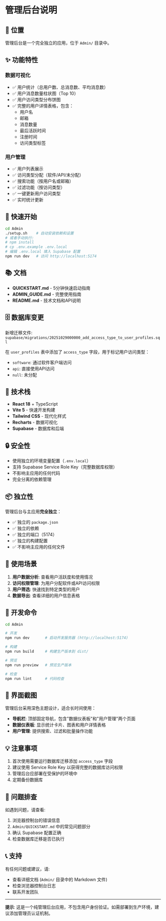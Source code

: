 # 管理后台说明

## 📍 位置

管理后台是一个完全独立的应用，位于 `Admin/` 目录中。

## ✨ 功能特性

### 数据可视化
- ✅ 用户统计（总用户数、总消息数、平均消息数）
- ✅ 用户消息数量柱状图（Top 10）
- ✅ 用户访问类型分布饼图
- ✅ 完整的用户详情表格，包含：
  - 用户名
  - 邮箱
  - 消息数量
  - 最后活跃时间
  - 注册时间
  - 访问类型标签

### 用户管理
- ✅ 用户列表展示
- ✅ 访问类型分配（软件/API/未分配）
- ✅ 搜索功能（按用户名或邮箱）
- ✅ 过滤功能（按访问类型）
- ✅ 一键更新用户访问类型
- ✅ 实时统计更新

## 🚀 快速开始

```bash
cd Admin
./setup.sh    # 自动安装依赖和设置
# 或者手动执行:
# npm install
# cp .env.example .env.local
# 编辑 .env.local 填入 Supabase 配置
npm run dev   # 访问 http://localhost:5174
```

## 📚 文档

- **QUICKSTART.md** - 5分钟快速启动指南
- **ADMIN_GUIDE.md** - 完整使用指南
- **README.md** - 技术文档和API说明

## 🗄️ 数据库变更

新增迁移文件: `supabase/migrations/20251029000000_add_access_type_to_user_profiles.sql`

在 `user_profiles` 表中添加了 `access_type` 字段，用于标记用户访问类型：
- `software`: 通过软件客户端访问
- `api`: 直接使用API访问
- `null`: 未分配

## 🎨 技术栈

- **React 18** + TypeScript
- **Vite 5** - 快速开发构建
- **Tailwind CSS** - 现代化样式
- **Recharts** - 数据可视化
- **Supabase** - 数据库和后端

## 🔒 安全性

- 使用独立的环境变量配置（`.env.local`）
- 支持 Supabase Service Role Key（完整数据库权限）
- 不影响主应用的任何代码
- 完全分离的依赖管理

## 📦 独立性

管理后台与主应用**完全独立**：
- ✅ 独立的 `package.json`
- ✅ 独立的依赖
- ✅ 独立的端口（5174）
- ✅ 独立的构建配置
- ✅ 不影响主应用的任何文件

## 🎯 使用场景

1. **用户数据分析**: 查看用户活跃度和使用情况
2. **访问权限管理**: 为用户分配软件或API访问权限
3. **用户筛选**: 快速找到特定类型的用户
4. **数据导出**: 查看详细的用户信息表格

## 🔧 开发命令

```bash
cd Admin

# 开发
npm run dev       # 启动开发服务器 (http://localhost:5174)

# 构建
npm run build     # 构建生产版本到 dist/

# 预览
npm run preview   # 预览生产版本

# 检查
npm run lint      # 代码检查
```

## 📸 界面截图

管理后台采用深色主题设计，适合长时间使用：

- **导航栏**: 顶部固定导航，包含"数据仪表板"和"用户管理"两个页面
- **数据仪表板**: 显示统计卡片、图表和用户详情表格
- **用户管理**: 提供搜索、过滤和批量操作功能

## 💡 注意事项

1. 首次使用需要运行数据库迁移添加 `access_type` 字段
2. 建议使用 Service Role Key 以获得完整的数据库访问权限
3. 管理后台应部署在受保护的环境中
4. 定期备份数据库

## 🐛 问题排查

如遇到问题，请查看:
1. 浏览器控制台的错误信息
2. `Admin/QUICKSTART.md` 中的常见问题部分
3. 确认 Supabase 配置正确
4. 检查数据库迁移是否已执行

## 📞 支持

有任何问题或建议，请:
- 查看详细文档 (`Admin/` 目录中的 Markdown 文件)
- 检查浏览器控制台日志
- 联系开发团队

---

**提示**: 这是一个纯管理后台应用，不包含用户身份验证。如需部署到生产环境，建议添加管理员认证机制。

